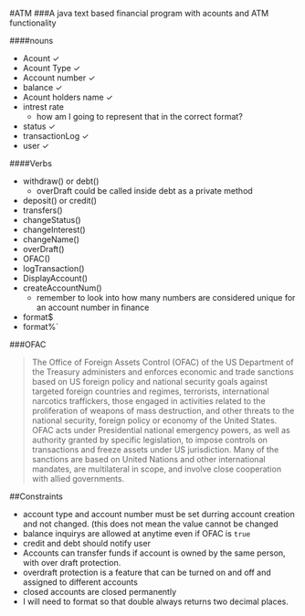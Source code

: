 #ATM
###A java text based financial program with acounts and ATM functionality

####nouns
* Acount ✓
* Acount Type ✓
* Account number ✓
* balance ✓
* Acount holders name ✓
* intrest rate
	* how am I going to represent that in the correct format?
* status ✓
* transactionLog ✓
* user ✓


####Verbs
* withdraw() or debt()
	* overDraft could be called inside debt as a private method 
* deposit() or credit()
* transfers()
* changeStatus()
* changeInterest()
* changeName()
* overDraft()
* OFAC()
* logTransaction()
* DisplayAccount()
* createAccountNum()
	* remember to look into how many numbers are considered unique for an account number in finance
* format$
* format%`
 	



###OFAC
> The Office of Foreign Assets Control (OFAC) of the US Department of the Treasury administers and enforces economic and trade sanctions based on US foreign policy and national security goals against targeted foreign countries and regimes, terrorists, international narcotics traffickers, those engaged in activities related to the proliferation of weapons of mass destruction, and other threats to the national security, foreign policy or economy of the United States. OFAC acts under Presidential national emergency powers, as well as authority granted by specific legislation, to impose controls on transactions and freeze assets under US jurisdiction. Many of the sanctions are based on United Nations and other international mandates, are multilateral in scope, and involve close cooperation with allied governments. 

 
##Constraints
* account type and account number must be set durring account creation and not changed. (this does not mean the value cannot be changed
* balance inquirys are allowed at anytime even if OFAC is `true`
* credit and debt should notify user 
* Accounts can transfer funds if account is owned by the same person, with over draft protection. 
* overdraft protection is a feature that can be turned on and off and assigned to different accounts
* closed accounts are closed permanently
* I will need to format so that double always returns two decimal places. 